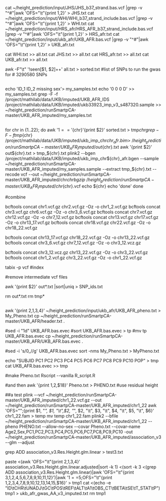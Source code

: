 cat ~/height_prediction/input/JHS/JHS_b37_strand.bas.vcf |grep -v "^#"|awk 'OFS="\t"{print $1,$2}' > JHS.txt
cat ~/height_prediction/input/WHI/WHI_b37_strand_include.bas.vcf |grep -v "^#"|awk 'OFS="\t"{print $1,$2}' > WHI.txt
cat ~/height_prediction/input/HRS_afr/HRS_AFR_b37_strand_include.bas.vcf |grep -v "^#"|awk 'OFS="\t"{print $1,$2}' > HRS_afr.txt
cat ~/height_prediction/input/ukb_afr/UKB_AFR.bas.vcf |grep -v "^#"|awk 'OFS="\t"{print $1,$2}' > UKB_afr.txt

cat WHI.txt >> all.txt
cat JHS.txt >> all.txt
cat HRS_afr.txt >> all.txt
cat UKB_afr.txt >> all.txt

awk -F"\t" '!seen[$1, $2]++' all.txt > sorted.txt #list of SNPs to run the gwas for # 3290580 SNPs

##
echo 'ID_1 ID_2 missing sex'> my_samples.txt
echo '0 0 0 D' >> my_samples.txt
grep -F -f /project/mathilab/data/UKB/imputed/UKB_AFR_IDS /project/mathilab/data/UKB/imputed/ukb33923_imp_v3_s487320.sample >> ~/height_prediction/runSmartpCA-master/UKB_AFR_imputed/my_samples.txt

##

for chr in {1..22};
do
awk '$1=='${chr}'{print $2}' sorted.txt > tmp${chr}
grep -F -f tmp${chr} /project/mathilab/data/UKB/imputed/ukb_imp_chr${chr}_afr.bim > ~/height_prediction/runSmartpCA-master/UKB_AFR_imputed/out${chr}.txt
awk '{print $2}' out${chr}.txt > tmp_${chr}.txt
plink2 --bgen /project/mathilab/data/UKB/imputed/ukb_imp_chr${chr}_afr.bgen --sample ~/height_prediction/runSmartpCA-master/UKB_AFR_imputed/my_samples.sample --extract tmp_${chr}.txt --recode vcf --out ~/height_prediction/runSmartpCA-master/UKB_AFR_imputed/chr${chr}
bgzip ~/height_prediction/runSmartpCA-master/UKB_AFR_imputed/chr${chr}.vcf 
echo ${chr}
echo 'done'
done

#combine

bcftools concat chr1.vcf.gz chr2.vcf.gz -Oz -o chr1_2.vcf.gz
bcftools concat chr3.vcf.gz chr6.vcf.gz -Oz -o chr3_6.vcf.gz
bcftools concat chr7.vcf.gz chr12.vcf.gz -Oz -o chr7_12.vcf.gz
bcftools concat chr13.vcf.gz chr17.vcf.gz -Oz -o chr13_17.vcf.gz
bcftools concat chr18.vcf.gz chr22.vcf.gz -Oz -o chr18_22.vcf.gz

bcftools concat chr13_17.vcf.gz chr18_22.vcf.gz -Oz -o chr13_22.vcf.gz
bcftools concat chr3_6.vcf.gz chr7_12.vcf.gz -Oz -o chr3_12.vcz.gz

bcftools concat chr3_12.vcz.gz chr13_22.vcf.gz -Oz -o chr3_22.vcf.gz
bcftools concat chr1_2.vcf.gz chr3_22.vcf.gz -Oz -o chr1_22.vcf.gz

tabix -p vcf #index

#remove intermediate vcf files


awk '{print $2}' out*.txt |sort|uniq > SNP_ids.txt

rm out*.txt
rm tmp*
##

awk '{print $2,$1,$3,$4}' ~/height_prediction/input/ukb_afr/UKB_AFR_pheno.txt > My_Pheno.txt
cp ~/height_prediction/runSmartpCA-master/UKB_AFR/header.txt .

#sed -i "1d" UKB_AFR.bas.evec
#sort UKB_AFR.bas.evec > tp
#mv tp UKB_AFR.bas.evec
cp ~/height_prediction/runSmartpCA-master/UKB_AFR/UKB_AFR.bas.evec .

#sed -i 's/0_//g' UKB_AFR.bas.evec
sort -nms My_Pheno.txt > MyPheno.txt

echo "SUBJID PC1 PC2 PC3 PC4 PC5 PC6 PC7 PC8 PC9 PC10 POP" > tmp
cat UKB_AFR.bas.evec >> tmp

#make Pheno.txt
Rscript --vanilla R_script.R

#and then
awk '{print $1,$2,$18}' Pheno.txt > PHENO.txt #use residual height


##a test
plink --vcf ~/height_prediction/runSmartpCA-master/UKB_AFR_imputed/chr1_22.vcf.gz --out ~/height_prediction/runSmartpCA-master/UKB_AFR_imputed/chr1_22
awk 'OFS="";{print $1, "_", $1, "\t",$2, "_", $2, "\t", $3, "\t", $4, "\t", $5, "\t", $6}' chr1_22.fam > temp
mv temp chr1_22.fam
plink2 --bfile ~/height_prediction/runSmartpCA-master/UKB_AFR_imputed/chr1_22  --pheno PHENO.txt --allow-no-sex --covar Pheno.txt --covar-name Age2,Sex,PC1,PC2,PC3,PC4,PC5,PC6,PC7,PC8,PC9,PC10 -out ~/height_prediction/runSmartpCA-master/UKB_AFR_imputed/association_v3 --glm --adjust

grep ADD association_v3.Res.Height.glm.linear > test3.txt

paste <(awk 'OFS="\t"{print $2,$1,$3,$4}' association_v3.Res.Height.glm.linear.adjusted|sort -k 1) <(sort -k 3 <(grep ADD association_v3.Res.Height.glm.linear)|awk 'OFS="\t"{print $3,$1,$2,$4,$5,$6,$7,$8,$9,$10,$11,$12}')|awk '$1==$5;OFS="\t"{print $1,$2,$3,$4,$7,$8,$9,$10,$12,$13,$14,$15,$16}' > tmp1
cat <(echo -e "ID\tCHR\tUNADJ\tGC\tPOS\tREF\tALT\tA1\tOBS_CT\tBETA\tSE\tT_STAT\tP") tmp1 > ukb_afr_gwas_AA_v3_imputed.txt
rm tmp1


